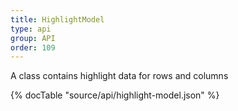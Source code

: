 ```yaml
---
title: HighlightModel
type: api
group: API
order: 109
---
```

A class contains highlight data for rows and columns

{% docTable "source/api/highlight-model.json" %}


